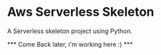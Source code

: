 # Aws Serverless Skeleton
A Serverless skeleton project using Python.

 
*** Come Back later, i'm working here :) ***



